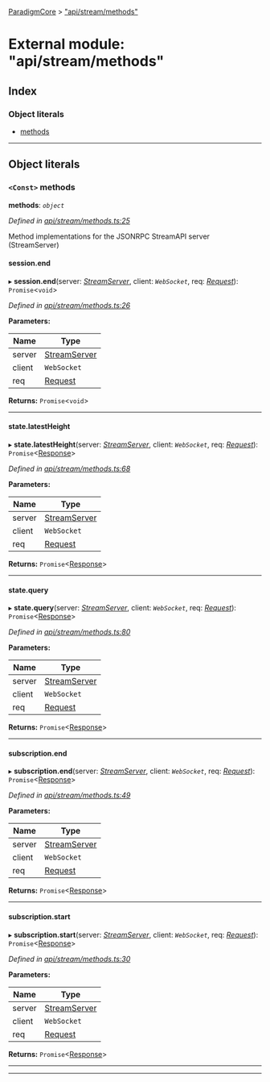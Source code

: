[ParadigmCore](../README.md) > ["api/stream/methods"](../modules/_api_stream_methods_.md)

# External module: "api/stream/methods"

## Index

### Object literals

* [methods](_api_stream_methods_.md#methods)

---

## Object literals

<a id="methods"></a>

### `<Const>` methods

**methods**: *`object`*

*Defined in [api/stream/methods.ts:25](https://github.com/paradigmfoundation/paradigmcore/blob/7bb994c/src/api/stream/methods.ts#L25)*

Method implementations for the JSONRPC StreamAPI server (StreamServer)

<a id="methods.session_end"></a>

####  session.end

▸ **session.end**(server: *[StreamServer](../classes/_api_stream_streamserver_.streamserver.md)*, client: *`WebSocket`*, req: *[Request](../classes/_api_stream_request_.request.md)*): `Promise`<`void`>

*Defined in [api/stream/methods.ts:26](https://github.com/paradigmfoundation/paradigmcore/blob/7bb994c/src/api/stream/methods.ts#L26)*

**Parameters:**

| Name | Type |
| ------ | ------ |
| server | [StreamServer](../classes/_api_stream_streamserver_.streamserver.md) |
| client | `WebSocket` |
| req | [Request](../classes/_api_stream_request_.request.md) |

**Returns:** `Promise`<`void`>

___
<a id="methods.state_latestheight"></a>

####  state.latestHeight

▸ **state.latestHeight**(server: *[StreamServer](../classes/_api_stream_streamserver_.streamserver.md)*, client: *`WebSocket`*, req: *[Request](../classes/_api_stream_request_.request.md)*): `Promise`<[Response](../classes/_api_stream_response_.response.md)>

*Defined in [api/stream/methods.ts:68](https://github.com/paradigmfoundation/paradigmcore/blob/7bb994c/src/api/stream/methods.ts#L68)*

**Parameters:**

| Name | Type |
| ------ | ------ |
| server | [StreamServer](../classes/_api_stream_streamserver_.streamserver.md) |
| client | `WebSocket` |
| req | [Request](../classes/_api_stream_request_.request.md) |

**Returns:** `Promise`<[Response](../classes/_api_stream_response_.response.md)>

___
<a id="methods.state_query"></a>

####  state.query

▸ **state.query**(server: *[StreamServer](../classes/_api_stream_streamserver_.streamserver.md)*, client: *`WebSocket`*, req: *[Request](../classes/_api_stream_request_.request.md)*): `Promise`<[Response](../classes/_api_stream_response_.response.md)>

*Defined in [api/stream/methods.ts:80](https://github.com/paradigmfoundation/paradigmcore/blob/7bb994c/src/api/stream/methods.ts#L80)*

**Parameters:**

| Name | Type |
| ------ | ------ |
| server | [StreamServer](../classes/_api_stream_streamserver_.streamserver.md) |
| client | `WebSocket` |
| req | [Request](../classes/_api_stream_request_.request.md) |

**Returns:** `Promise`<[Response](../classes/_api_stream_response_.response.md)>

___
<a id="methods.subscription_end"></a>

####  subscription.end

▸ **subscription.end**(server: *[StreamServer](../classes/_api_stream_streamserver_.streamserver.md)*, client: *`WebSocket`*, req: *[Request](../classes/_api_stream_request_.request.md)*): `Promise`<[Response](../classes/_api_stream_response_.response.md)>

*Defined in [api/stream/methods.ts:49](https://github.com/paradigmfoundation/paradigmcore/blob/7bb994c/src/api/stream/methods.ts#L49)*

**Parameters:**

| Name | Type |
| ------ | ------ |
| server | [StreamServer](../classes/_api_stream_streamserver_.streamserver.md) |
| client | `WebSocket` |
| req | [Request](../classes/_api_stream_request_.request.md) |

**Returns:** `Promise`<[Response](../classes/_api_stream_response_.response.md)>

___
<a id="methods.subscription_start"></a>

####  subscription.start

▸ **subscription.start**(server: *[StreamServer](../classes/_api_stream_streamserver_.streamserver.md)*, client: *`WebSocket`*, req: *[Request](../classes/_api_stream_request_.request.md)*): `Promise`<[Response](../classes/_api_stream_response_.response.md)>

*Defined in [api/stream/methods.ts:30](https://github.com/paradigmfoundation/paradigmcore/blob/7bb994c/src/api/stream/methods.ts#L30)*

**Parameters:**

| Name | Type |
| ------ | ------ |
| server | [StreamServer](../classes/_api_stream_streamserver_.streamserver.md) |
| client | `WebSocket` |
| req | [Request](../classes/_api_stream_request_.request.md) |

**Returns:** `Promise`<[Response](../classes/_api_stream_response_.response.md)>

___

___

